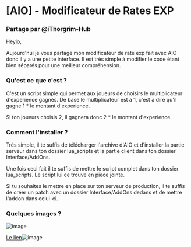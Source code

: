 # [AIO] - Modificateur de Rates EXP

### Partage par @iThorgrim-Hub

Heyio,

Aujourd'hui je vous partage mon modificateur de rate exp fait avec AIO donc il y a une petite interface.
Il est très simple à modifier le code étant bien séparés pour une meilleur compréhension.

### Qu'est ce que c'est ?

C'est un script simple qui permet aux joueurs de choisirs le multiplicateur d'experience gagnés.
De base le multiplicateur est à 1, c'est à dire qu'il gagne 1 * le montant d'experience.

Si ton joueurs choisis 2, il gagnera donc 2 * le montant d'experience.

### Comment l'installer ?

Très simple, il te suffis de télécharger l'archive d'AIO et d'installer la partie serveur dans ton dossier lua_scripts et la partie client dans ton dossier Interface/AddOns.

Une fois ceci fait il te suffis de mettre le script complet dans ton dossier lua_scripts.
Le script lui ce trouve en pièce jointe.

Si tu souhaites le mettre en place sur ton serveur de production, il te suffis de créer un patch avec un dossier Interface/AddOns dedans et de mettre l'addon dans celui-ci.

### Quelques images ?

![image](https://user-images.githubusercontent.com/65762554/82669365-9e3ca700-9c3b-11ea-9786-c17fb652f863.png)

[Le lien](https://github.com/iThorgrim-Hub/lua-aio-modrate-exp)![image](https://user-images.githubusercontent.com/65762554/82668974-dabbd300-9c3a-11ea-8eb4-9106002ca77f.png)
